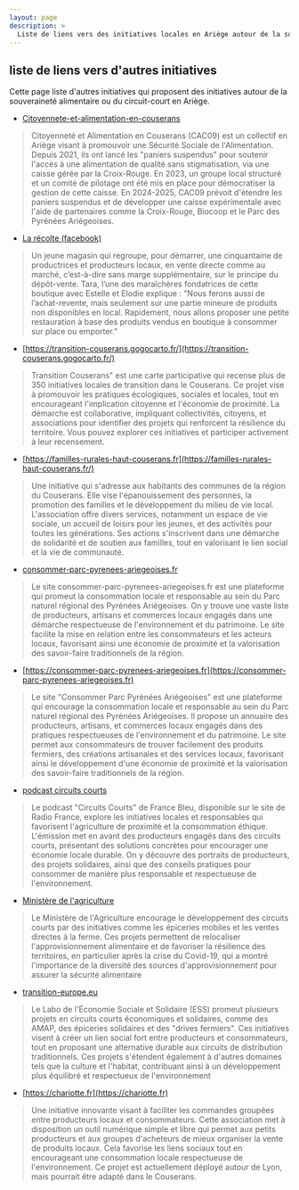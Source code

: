 ```yaml
---
layout: page
description: >
  Liste de liens vers des initiatives locales en Ariège autour de la souveraineté alimentaire et des circuits courts. Découvrez des projets pour consommer autrement et soutenir les producteurs de la région.
---
```


## liste de liens vers d'autres initiatives

Cette page liste d'autres initiatives qui proposent des initiatives autour de la souveraineté alimentaire ou du circuit-court en Ariège.

- [Citoyennete-et-alimentation-en-couserans](https://securite-sociale-alimentation.org/membre/citoyennete-et-alimentation-en-couserans/)
> Citoyenneté et Alimentation en Couserans (CAC09) est un collectif en Ariège visant à promouvoir une Sécurité Sociale de l'Alimentation. Depuis 2021, ils ont lancé les "paniers suspendus" pour soutenir l'accès à une alimentation de qualité sans stigmatisation, via une caisse gérée par la Croix-Rouge. En 2023, un groupe local structuré et un comité de pilotage ont été mis en place pour démocratiser la gestion de cette caisse. En 2024-2025, CAC09 prévoit d'étendre les paniers suspendus et de développer une caisse expérimentale avec l'aide de partenaires comme la Croix-Rouge, Biocoop et le Parc des Pyrénées Ariégeoises.

- [La récolte (facebook)](https://m.facebook.com/people/R%C3%A9colte-Paysanne/61564254347634/)

> Un jeune magasin qui regroupe, pour démarrer, une cinquantaine de productrices et producteurs locaux, en vente directe comme au marché, c’est-à-dire sans marge supplémentaire, sur le principe du dépôt-vente. Tara, l’une des maraîchères fondatrices de cette boutique avec Estelle et Elodie explique : "Nous ferons aussi de l’achat-revente, mais seulement sur une partie mineure de produits non disponibles en local. Rapidement, nous allons proposer une petite restauration à base des produits vendus en boutique à consommer sur place ou emporter."

- [https://transition-couserans.gogocarto.fr/](https://transition-couserans.gogocarto.fr/)

> Transition Couserans" est une carte participative qui recense plus de 350 initiatives locales de transition dans le Couserans. Ce projet vise à promouvoir les pratiques écologiques, sociales et locales, tout en encourageant l'implication citoyenne et l'économie de proximité. La démarche est collaborative, impliquant collectivités, citoyens, et associations pour identifier des projets qui renforcent la résilience du territoire. Vous pouvez explorer ces initiatives et participer activement à leur recensement.


- [https://familles-rurales-haut-couserans.fr](https://familles-rurales-haut-couserans.fr/)

> Une initiative qui s'adresse aux habitants des communes de la région du Couserans. Elle vise l'épanouissement des personnes, la promotion des familles et le développement du milieu de vie local. L'association offre divers services, notamment un espace de vie sociale, un accueil de loisirs pour les jeunes, et des activités pour toutes les générations. Ses actions s'inscrivent dans une démarche de solidarité et de soutien aux familles, tout en valorisant le lien social et la vie de communauté.

- [consommer-parc-pyrenees-ariegeoises.fr](https://www.consommer-parc-pyrenees-ariegeoises.fr)

> Le site consommer-parc-pyrenees-ariegeoises.fr est une plateforme qui promeut la consommation locale et responsable au sein du Parc naturel régional des Pyrénées Ariégeoises. On y trouve une vaste liste de producteurs, artisans et commerces locaux engagés dans une démarche respectueuse de l'environnement et du patrimoine. Le site facilite la mise en relation entre les consommateurs et les acteurs locaux, favorisant ainsi une économie de proximité et la valorisation des savoir-faire traditionnels de la région.

- [https://consommer-parc-pyrenees-ariegeoises.fr](https://consommer-parc-pyrenees-ariegeoises.fr)

> Le site "Consommer Parc Pyrénées Ariégeoises" est une plateforme qui encourage la consommation locale et responsable au sein du Parc naturel régional des Pyrénées Ariégeoises. Il propose un annuaire des producteurs, artisans, et commerces locaux engagés dans des pratiques respectueuses de l'environnement et du patrimoine. Le site permet aux consommateurs de trouver facilement des produits fermiers, des créations artisanales et des services locaux, favorisant ainsi le développement d'une économie de proximité et la valorisation des savoir-faire traditionnels de la région.

- [podcast circuits courts](https://www.radiofrance.fr/francebleu/podcasts/circuits-courts-1433547)

> Le podcast "Circuits Courts" de France Bleu, disponible sur le site de Radio France, explore les initiatives locales et responsables qui favorisent l'agriculture de proximité et la consommation éthique. L'émission met en avant des producteurs engagés dans des circuits courts, présentant des solutions concrètes pour encourager une économie locale durable. On y découvre des portraits de producteurs, des projets solidaires, ainsi que des conseils pratiques pour consommer de manière plus responsable et respectueuse de l'environnement.

- [Ministère de l'agriculture](https://agriculture.gouv.fr/circuits-courts-relocaliser-mais-sans-forcer-la-nature)

> Le Ministère de l'Agriculture encourage le développement des circuits courts par des initiatives comme les épiceries mobiles et les ventes directes à la ferme. Ces projets permettent de relocaliser l'approvisionnement alimentaire et de favoriser la résilience des territoires, en particulier après la crise du Covid-19, qui a montré l'importance de la diversité des sources d'approvisionnement pour assurer la sécurité alimentaire​

- [transition-europe.eu](https://www.transition-europe.eu/fr/news/circuits-courts-economiques-et-solidaires-les-initiatives-inspirantes-du-labo-de-less)

> Le Labo de l'Économie Sociale et Solidaire (ESS) promeut plusieurs projets en circuits courts économiques et solidaires, comme des AMAP, des épiceries solidaires et des "drives fermiers". Ces initiatives visent à créer un lien social fort entre producteurs et consommateurs, tout en proposant une alternative durable aux circuits de distribution traditionnels. Ces projets s'étendent également à d'autres domaines tels que la culture et l'habitat, contribuant ainsi à un développement plus équilibré et respectueux de l'environnement

- [https://chariotte.fr](https://chariotte.fr)

> Une initiative innovante visant à faciliter les commandes groupées entre producteurs locaux et consommateurs. Cette association met à disposition un outil numérique simple et libre qui permet aux petits producteurs et aux groupes d'acheteurs de mieux organiser la vente de produits locaux. Cela favorise les liens sociaux tout en encourageant une consommation locale respectueuse de l'environnement. Ce projet est actuellement déployé autour de Lyon, mais pourrait être adapté dans le Couserans​.